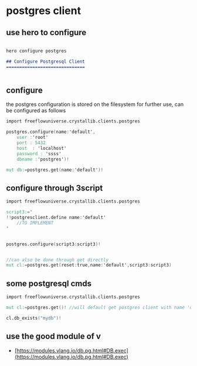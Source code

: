 # postgres client

## use hero to configure

```markdown

hero configure postgres

## Configure Postgresql Client
==============================



```

## configure

the postgres configuration is stored on the filesystem for further use, can be configured as follows

```v
import freeflowuniverse.crystallib.clients.postgres

postgres.configure(name:'default',
	user :'root'
	port : 5432
	host  : 'localhost'
	password : 'ssss'
	dbname :'postgres')!

mut db:=postgres.get(name:'default')!

```

## configure through 3script

```v
import freeflowuniverse.crystallib.clients.postgres

script3:='
!!postgresclient.define name:'default'
	//TO IMPLEMENT
'


postgres.configure(script3:script3)!


//can also be done through get directly
mut cl:=postgres.get(reset:true,name:'default',script3:script3)

```


## some postgresql cmds

```v
import freeflowuniverse.crystallib.clients.postgres

mut cl:=postgres.get()! //will default get postgres client with name 'default'

cl.db_exists("mydb")!

```

## use the good module of v

- [https://modules.vlang.io/db.pg.html#DB.exec](https://modules.vlang.io/db.pg.html#DB.exec)